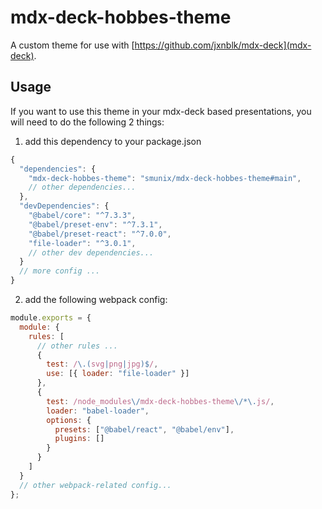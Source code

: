 # mdx-deck-hobbes-theme

A custom theme for use with [https://github.com/jxnblk/mdx-deck](mdx-deck).

## Usage

If you want to use this theme in your mdx-deck based presentations,
you will need to do the following 2 things:

1. add this dependency to your package.json

```javascript
{
  "dependencies": {
    "mdx-deck-hobbes-theme": "smunix/mdx-deck-hobbes-theme#main",
    // other dependencies...
  },
  "devDependencies": {
    "@babel/core": "^7.3.3",
    "@babel/preset-env": "^7.3.1",
    "@babel/preset-react": "^7.0.0",
    "file-loader": "^3.0.1",
    // other dev dependencies...
  }
  // more config ...
}
```

2. add the following webpack config:

```javascript
module.exports = {
  module: {
    rules: [
      // other rules ...
      {
        test: /\.(svg|png|jpg)$/,
        use: [{ loader: "file-loader" }]
      },
      {
        test: /node_modules\/mdx-deck-hobbes-theme\/*\.js/,
        loader: "babel-loader",
        options: {
          presets: ["@babel/react", "@babel/env"],
          plugins: []
        }
      }
    ]
  }
  // other webpack-related config...
};
```
